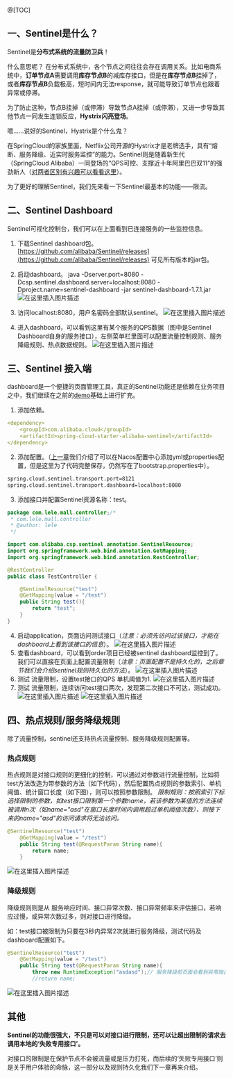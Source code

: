 @[TOC]

## 一、Sentinel是什么？
  Sentinel是**分布式系统的流量防卫兵**！  
 
 什么意思呢？ 在分布式系统中，各个节点之间往往会存在调用关系。比如电商系统中，**订单节点A**需要调用**库存节点B**的减库存接口，但是在**库存节点B**挂掉了，或者**库存节点B**负载极高，短时间内无法response，就可能导致订单节点也跟着异常或停滞。
 
 为了防止这种，节点B挂掉（或停滞）导致节点A挂掉（或停滞），又进一步导致其他节点一同发生连锁反应，**Hystrix闪亮登场**。

  嗯……说好的Sentinel，Hystrix是个什么鬼？
   
   在SpringCloud的家族里面，Netflix公司开源的Hystrix才是老牌选手，具有“熔断、服务降级、近实时服务监控”的能力。Sentinel则是随着新生代（SpringCloud Alibaba）一同登场的“QPS可控、支撑近十年阿里巴巴双11”的强劲新人（[对两者区别有兴趣可以看看这里](https://www.cnblogs.com/zhyg/p/11474406.html)）。
   
   为了更好的理解Sentinel，我们先来看一下Sentinel最基本的功能——限流。

## 二、Sentinel Dashboard
  Sentinel可视化控制台，我们可以在上面看到已连接服务的一些监控信息。
  1. 下载Sentinel dashboard包。
  [https://github.com/alibaba/Sentinel/releases](https://github.com/alibaba/Sentinel/releases) 可见所有版本的jar包。
  2. 启动dashboard。
  java -Dserver.port=8080 -Dcsp.sentinel.dashboard.server=localhost:8080 -Dproject.name=sentinel-dashboard -jar sentinel-dashboard-1.7.1.jar
  ![在这里插入图片描述](https://img-blog.csdnimg.cn/20200406213054797.png?x-oss-process=image/watermark,type_ZmFuZ3poZW5naGVpdGk,shadow_10,text_aHR0cHM6Ly9ibG9nLmNzZG4ubmV0L3FxXzM1OTQ2OTY5,size_16,color_FFFFFF,t_70)
  

3. 访问localhost:8080，用户名密码全部默认sentinel。
  ![在这里插入图片描述](https://img-blog.csdnimg.cn/20200406212951646.png?x-oss-process=image/watermark,type_ZmFuZ3poZW5naGVpdGk,shadow_10,text_aHR0cHM6Ly9ibG9nLmNzZG4ubmV0L3FxXzM1OTQ2OTY5,size_16,color_FFFFFF,t_70)
  4. 进入dashboard，可以看到这里有某个服务的QPS数据（图中是Sentinel Dashboard自身的服务接口），左侧菜单栏里面可以配置流量控制规则、服务降级规则、热点数据规则。
  ![在这里插入图片描述](https://img-blog.csdnimg.cn/20200406214140565.png?x-oss-process=image/watermark,type_ZmFuZ3poZW5naGVpdGk,shadow_10,text_aHR0cHM6Ly9ibG9nLmNzZG4ubmV0L3FxXzM1OTQ2OTY5,size_16,color_FFFFFF,t_70)
  
## 三、Sentinel 接入端
  dashboard是一个便捷的页面管理工具，真正的Sentinel功能还是依赖在业务项目之中，我们继续在之前的[demo](https://github.com/flyChineseBoy/lel-mall/tree/master/mall01/mall)基础上进行扩充。
  1.  添加依赖。
```yaml
<dependency>
    <groupId>com.alibaba.cloud</groupId>
    <artifactId>spring-cloud-starter-alibaba-sentinel</artifactId>
</dependency>
```
  2. 添加配置。（[上一章](https://blog.csdn.net/qq_35946969/article/details/105279770)我们介绍了可以在Nacos配置中心添加yml或properties配置，但是这里为了代码完整保存，仍然写在了bootstrap.properties中）。
  
```bash
spring.cloud.sentinel.transport.port=8121
spring.cloud.sentinel.transport.dashboard=localhost:8080
```

  3.  添加接口并配置Sentinel资源名称：test。
   

```java
package com.lele.mall.controller;/*
 * com.lele.mall.controller
 * @author: lele
 */

import com.alibaba.csp.sentinel.annotation.SentinelResource;
import org.springframework.web.bind.annotation.GetMapping;
import org.springframework.web.bind.annotation.RestController;

@RestController
public class TestController {

    @SentinelResource("test")
    @GetMapping(value = "/test")
    public String test(){
        return "test";
    }
}
```

  4. 启动application，页面访问测试接口（*注意：必须先访问过该接口，才能在dashboard上看到该接口的信息*）。
  ![在这里插入图片描述](https://img-blog.csdnimg.cn/20200406223342583.png?x-oss-process=image/watermark,type_ZmFuZ3poZW5naGVpdGk,shadow_10,text_aHR0cHM6Ly9ibG9nLmNzZG4ubmV0L3FxXzM1OTQ2OTY5,size_16,color_FFFFFF,t_70)
  5.   查看dashboard，可以看到order项目已经被sentinel dashboard监控到了。我们可以直接在页面上配置流量限制（*注意：页面配置不是持久化的，之后章节我们会介绍sentinel规则持久化的方法*）。
  ![在这里插入图片描述](https://img-blog.csdnimg.cn/20200406223541753.png?x-oss-process=image/watermark,type_ZmFuZ3poZW5naGVpdGk,shadow_10,text_aHR0cHM6Ly9ibG9nLmNzZG4ubmV0L3FxXzM1OTQ2OTY5,size_16,color_FFFFFF,t_70)
  6. 测试 流量限制，设置test接口的QPS 单机阈值为1.
  ![在这里插入图片描述](https://img-blog.csdnimg.cn/20200406223748172.png?x-oss-process=image/watermark,type_ZmFuZ3poZW5naGVpdGk,shadow_10,text_aHR0cHM6Ly9ibG9nLmNzZG4ubmV0L3FxXzM1OTQ2OTY5,size_16,color_FFFFFF,t_70)
  7.  测试 流量限制，连续访问test接口两次，发现第二次接口不可达，测试成功。
  ![在这里插入图片描述](https://img-blog.csdnimg.cn/2020040622391747.png?x-oss-process=image/watermark,type_ZmFuZ3poZW5naGVpdGk,shadow_10,text_aHR0cHM6Ly9ibG9nLmNzZG4ubmV0L3FxXzM1OTQ2OTY5,size_16,color_FFFFFF,t_70)
  ![在这里插入图片描述](https://img-blog.csdnimg.cn/20200406223932808.png?x-oss-process=image/watermark,type_ZmFuZ3poZW5naGVpdGk,shadow_10,text_aHR0cHM6Ly9ibG9nLmNzZG4ubmV0L3FxXzM1OTQ2OTY5,size_16,color_FFFFFF,t_70)
## 四、热点规则/服务降级规则
  除了流量控制，sentinel还支持热点流量控制、服务降级规则配置等。
  
### 热点规则
   热点规则是对接口规则的更细化的控制，可以通过对参数进行流量控制，比如将test方法改造为带参数的方法（如下代码），然后配置热点规则的参数索引、单机阈值、统计窗口长度（如下图），则可以按照参数限制。
   *限制规则：按照索引下标选择限制的参数，如test接口限制第一个参数name，若该参数为某值的方法连续被调用n次（如name="asd"在窗口长度时间内调用超过单机阈值次数），则接下来的name="asd"的访问请求将无法访问。*
   

```java
@SentinelResource("test")
    @GetMapping(value = "/test")
    public String test(@RequestParam String name){
        return name;
    }
```
   ![在这里插入图片描述](https://img-blog.csdnimg.cn/20200406231240159.png?x-oss-process=image/watermark,type_ZmFuZ3poZW5naGVpdGk,shadow_10,text_aHR0cHM6Ly9ibG9nLmNzZG4ubmV0L3FxXzM1OTQ2OTY5,size_16,color_FFFFFF,t_70)
### 降级规则
  降级规则则是从 服务响应时间、接口异常次数、接口异常频率来评估接口，若响应过慢，或异常次数过多，则对接口进行降级。
 
 如：test接口被限制为只要在3秒内异常2次就进行服务降级，测试代码及dashboard配置如下。
 

```java
@SentinelResource("test")
    @GetMapping(value = "/test")
    public String test(@RequestParam String name){
        throw new RuntimeException("asdasd");// 服务降级前页面会看到异常抛出asdasd，服务降级后不会有该信息
        //return name;
```

![在这里插入图片描述](https://img-blog.csdnimg.cn/20200406231727561.png?x-oss-process=image/watermark,type_ZmFuZ3poZW5naGVpdGk,shadow_10,text_aHR0cHM6Ly9ibG9nLmNzZG4ubmV0L3FxXzM1OTQ2OTY5,size_16,color_FFFFFF,t_70)
## 其他
**Sentinel的功能很强大，不只是可以对接口进行限制，还可以让超出限制的请求去调用本地的‘失败专用接口’。**

  对接口的限制是在保护节点不会被流量或是压力打死，而后续的‘失败专用接口’则是关乎用户体验的命脉，这一部分以及规则持久化我们下一章再来介绍。
